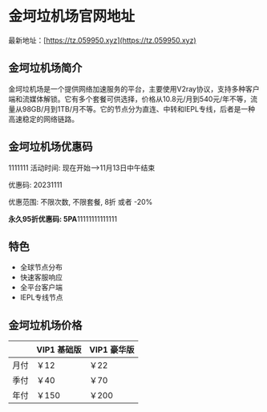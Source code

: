# 金坷垃机场官网地址

最新地址：[https://tz.059950.xyz](https://tz.059950.xyz)

## 金坷垃机场简介

金坷垃机场是一个提供网络加速服务的平台，主要使用V2ray协议，支持多种客户端和流媒体解锁。它有多个套餐可供选择，价格从10.8元/月到540元/年不等，流量从98GB/月到1TB/月不等。它的节点分为直连、中转和IEPL专线，后者是一种高速稳定的网络链路。

## 金坷垃机场优惠码
1111111
活动时间: 现在开始—>11月13日中午结束

优惠码: 20231111

优惠范围: 不限次数, 不限套餐, 8折 或者 -20%

**永久95折优惠码: 5PA**11111111111111

## 特色

* 全球节点分布
* 快速客服响应
* 全平台客户端
* IEPL专线节点

## 金坷垃机场价格

||VIP1 基础版|VIP1 豪华版|
|----|----|----|
|月付|￥12|￥22|
|季付|￥40|￥70|
|年付|￥150|￥200|

